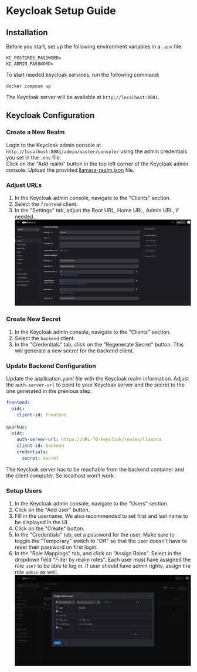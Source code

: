 # Keycloak Setup Guide

## Installation

Before you start, set up the following environment variables in a `.env` file:

```dotenv
KC_POSTGRES_PASSWORD=
KC_ADMIN_PASSWORD=
```

To start needed keycloak services, run the following command:

```shell script
docker compose up
```

The Keycloak server will be available at `http://localhost:8081`.

## Keycloak Configuration

### Create a New Realm

Login to the Keycloak admin console at `http://localhost:8081/admin/master/console/` using the admin credentials you set in the `.env` file.  
Click on the "Add realm" button in the top left corner of the Keycloak admin console. Upload the provided [llamara-realm.json](./llamara-realm.json) file.

### Adjust URLs

1. In the Keycloak admin console, navigate to the "Clients" section.
2. Select the `frontend` client.
3. In the "Settings" tab, adjust the Root URL, Home URL, Admin URL, if needed. ![Adjust URLs](./pictures/configure-client-urls.png)

### Create New Secret

1. In the Keycloak admin console, navigate to the "Clients" section.
2. Select the `backend` client.
3. In the "Credentials" tab, click on the "Regenerate Secret" button. This will generate a new secret for the backend client.

### Update Backend Configuration

Update the application.yaml file with the Keycloak realm information.
Adjust the `auth-server-url` to point to your Keycloak server and the secret to the one generated in the previous step.

```yaml
frontend:
  oidc:
    client-id: frontend

quarkus:
  oidc:
    auth-server-url: https://URL-TO-Keycloak/realms/llamara
    client-id: backend
    credentials:
      secret: secret
```

The Keycloak server has to be reachable from the backend container and the client computer. So localhost won't work.

### Setup Users

1. In the Keycloak admin console, navigate to the "Users" section.
2. Click on the "Add user" button.
3. Fill in the username. We also recommended to set first and last name to be displayed in the UI.
4. Click on the "Create" button.
5. In the "Credentials" tab, set a password for the user. Make sure to toggle the "Temporary" switch to "Off" so that the user doesn't have to reset their password on first login.
6. In the "Role Mappings" tab, and click on "Assign Roles". Select in the dropdown field "Filter by realm roles". Each user must have assigned the role `user` to be able to log in. If user should have admin rights, assign the role `admin` as well. ![Add user](./pictures/add-user.png)
